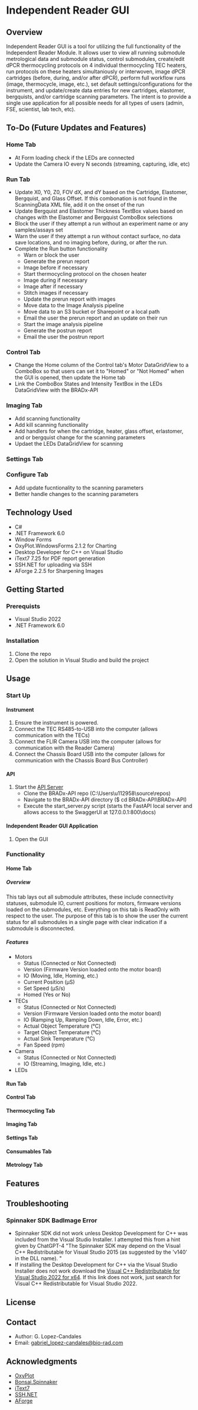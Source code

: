 # Independent Reader GUI

## Overview
Independent Reader GUI is a tool for utilizing the full functionality of the Independent Reader Module. It allows user to view all running submodule metrological data and submodule status, control submodules, create/edit dPCR thermocycling protocols on 4 individual thermocycling TEC heaters, run protocols on these heaters simultaniously or interwoven, image dPCR cartridges (before, during, and/or after dPCR), perform full workflow runs (image, thermocycle, image, etc.), set default settings/configurations for the instrument, and update/create data entries for new cartridges, elastomer, bergquists, and/or cartridge scanning parameters. The intent is to provide a single use application for all possible needs for all types of users (admin, FSE, scientist, lab tech, etc). 

## To-Do (Future Updates and Features)
### Home Tab
- At Form loading check if the LEDs are connected
- Update the Camera IO every N seconds (streaming, capturing, idle, etc)
### Run Tab
- Update X0, Y0, Z0, FOV dX, and dY based on the Cartridge, Elastomer, Bergquist, and Glass Offset. If this combonation is not found in the ScanningData XML file, add it on the onset of the run
- Update Bergquist and Elastomer Thickness TextBox values based on changes with the Elastomer and Bergquist ComboBox selections
- Block the user if they attempt a run without an experiment name or any samples/assays set
- Warn the user if they attempt a run without contact surface, no data save locations, and no imaging before, during, or after the run.
- Complete the Run button functionality
  - Warn or block the user
  - Generate the prerun report
  - Image before if necessary
  - Start thermocycling protocol on the chosen heater
  - Image during if necessary
  - Image after if necessary
  - Stitch images if necessary
  - Update the prerun report with images
  - Move data to the Image Analysis pipeline
  - Move data to an S3 bucket or Sharepoint or a local path
  - Email the user the prerun report and an update on their run
  - Start the image analysis pipeline
  - Generate the postrun report
  - Email the user the postrun report
### Control Tab
- Change the Home column of the Control tab's Motor DataGridView to a ComboBox so that users can set it to "Homed" or "Not Homed" when the GUI is opened, then update the Home tab
- Link the ComboBox States and Intensity TextBox in the LEDs DataGridView with the BRADx-API
### Imaging Tab
- Add scanning functionality
- Add kill scanning functionality
- Add handlers for when the cartridge, heater, glass offset, erlastomer, and or bergquist change for the scanning parameters
- Updaet the LEDs DataGridView for scanning
### Settings Tab
### Configure Tab
- Add update fucntionality to the scanning parameters
- Better handle changes to the scanning parameters 

## Technology Used
- C#
- .NET Framework 6.0
- Window Forms
- OxyPlot.WindowsForms 2.1.2 for Charting
- Desktop Developer for C++ on Visual Studio
- iText7 7.25 for PDF report generation
- SSH.NET for uploading via SSH
- AForge 2.2.5 for Sharpening Images

## Getting Started
### Prerequists
- Visual Studio 2022
- .NET Framework 6.0
### Installation
1. Clone the repo
2. Open the solution in Visual Studio and build the project

## Usage
### Start Up
#### Instrument 
1. Ensure the instrument is powered.
2. Connect the TEC RS485-to-USB into the computer (allows communication with the TECs)
3. Connect the FLIR Camera USB into the computer (allows for communication with the Reader Camera)
4. Connect the Chassis Board USB into the computer (allows for communication with the Chassis Board Bus Controller)
#### API
1. Start the [API Server](https://github.com/glc-biorad/BRADx-API)
   -  Clone the BRADx-API repo (C:\Users\u112958\source\repos\)
   -  Navigate to the BRADx-API directory ($ cd BRADx-API\BRADx-API)
   -  Execute the start_server.py script (starts the FastAPI local server and allows access to the SwaggerUI at 127.0.0.1:800\docs)
#### Independent Reader GUI Application 
1. Open the GUI
### Functionality
#### Home Tab
##### Overview
This tab lays out all submodule attributes, these include connectivity statuses, submodule IO, current positions for motors, firmware versions loaded on the submodules, etc. Everything on this tab is ReadOnly with respect to the user. The purpose of this tab is to show the user the current status for all submodules in a single page with clear indication if a submodule is disconnected.
##### Features
- Motors
  - Status (Connected or Not Connected)
  - Version (Firmware Version loaded onto the motor board)
  - IO (Moving, Idle, Homing, etc.)
  - Current Position (μS)
  - Set Speed (μS/s)
  - Homed (Yes or No)
- TECs
  - Status (Connected or Not Connected)
  - Version (Firmware Version loaded onto the motor board)
  - IO (Ramping Up, Ramping Down, Idle, Error, etc.)
  - Actual Object Temperature (°C)
  - Target Object Temperature (°C)
  - Actual Sink Temperature (°C)
  - Fan Speed (rpm)
- Camera
  - Status (Connected or Not Connected)
  - IO (Streaming, Imaging, Idle, etc.)
- LEDs
#### Run Tab
#### Control Tab
#### Thermocycling Tab
#### Imaging Tab
#### Settings Tab
#### Consumables Tab
#### Metrology Tab

## Features

## Troubleshooting
### Spinnaker SDK BadImage Error
- Spinnaker SDK did not work unless Desktop Development for C++ was included from the Visual Studio Installer. I attempted this from a hint given by ChatGPT-4 "The Spinnaker SDK may depend on the Visual C++ Redistributable for Visual Studio 2015 (as suggested by the 'v140' in the DLL name). "
- If installing the Desktop Development for C++ via the Visual Studio Installer does not work download the [Visual C++ Redistributable for Visual Studio 2022 for x64](https://download.visualstudio.microsoft.com/download/pr/571ad766-28d1-4028-9063-0fa32401e78f/5D3D8C6779750F92F3726C70E92F0F8BF92D3AE2ABD43BA28C6306466DE8A144/VC_redist.x64.exe). If this link does not work, just search for Visual C++ Redistributable for Visual Studio 2022.


## License

## Contact
- Author: G. Lopez-Candales
- Email: gabriel_lopez-candales@bio-rad.com

## Acknowledgments
- [OxyPlot](https://github.com/oxyplot/oxyplot)
- [Bonsai.Spinnaker](https://github.com/bonsai-rx/spinnaker)
- [iText7](https://github.com/itext/itext7-dotnet)
- [SSH.NET](https://github.com/sshnet/SSH.NET)
- [AForge](https://github.com/cureos/aforge)
